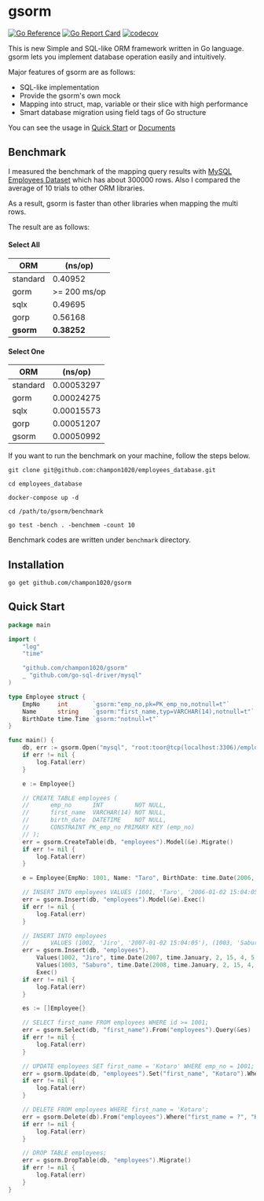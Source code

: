 # gsorm
[![Go Reference](https://pkg.go.dev/badge/github.com/champon1020/gsorm.svg)](https://pkg.go.dev/github.com/champon1020/gsorm)
[![Go Report Card](https://goreportcard.com/badge/github.com/champon1020/gsorm)](https://goreportcard.com/report/github.com/champon1020/gsorm)
[![codecov](https://codecov.io/gh/champon1020/gsorm/branch/main/graph/badge.svg?token=7FCUS2VZMV)](https://codecov.io/gh/champon1020/gsorm)

This is new Simple and SQL-like ORM framework written in Go language.
gsorm lets you implement database operation easily and intuitively.

Major features of gsorm are as follows:

- SQL-like implementation
- Provide the gsorm's own mock
- Mapping into struct, map, variable or their slice with high performance
- Smart database migration using field tags of Go structure

You can see the usage in [Quick Start](https://github.com/champon1020/gsorm#quick-start) or [Documents](https://github.com/champon1020/gsorm/blob/main/docs/README.md)


## Benchmark
I measured the benchmark of the mapping query results with [MySQL Employees Dataset](https://dev.mysql.com/doc/employee/en/) which has about 300000 rows.
Also I compared the average of 10 trials to other ORM libraries.

As a result, gsorm is faster than other libraries when mapping the multi rows.

The result are as follows:

#### Select All
| ORM | (ns/op) |
| ---- | ---- |
| standard | 0.40952 |
| gorm | >= 200 ms/op |
| sqlx | 0.49695 |
| gorp | 0.56168 |
| **gsorm** | **0.38252** |

#### Select One
| ORM | (ns/op) |
| ---- | ---- |
| standard | 0.00053297 |
| gorm | 0.00024275 |
| sqlx | 0.00015573 |
| gorp | 0.00051207 |
| gsorm | 0.00050992 |

If you want to run the benchmark on your machine, follow the steps below.

```
git clone git@github.com:champon1020/employees_database.git

cd employees_database

docker-compose up -d

cd /path/to/gsorm/benchmark

go test -bench . -benchmem -count 10
```

Benchmark codes are written under `benchmark` directory.


## Installation
```
go get github.com/champon1020/gsorm
```


## Quick Start
```go
package main

import (
	"log"
	"time"

	"github.com/champon1020/gsorm"
	_ "github.com/go-sql-driver/mysql"
)

type Employee struct {
	EmpNo     int       `gsorm:"emp_no,pk=PK_emp_no,notnull=t"`
	Name      string    `gsorm:"first_name,typ=VARCHAR(14),notnull=t"`
	BirthDate time.Time `gsorm:"notnull=t"`
}

func main() {
	db, err := gsorm.Open("mysql", "root:toor@tcp(localhost:3306)/employees?parseTime=true")
	if err != nil {
		log.Fatal(err)
	}

	e := Employee{}

	// CREATE TABLE employees (
	//      emp_no      INT         NOT NULL,
	//      first_name  VARCHAR(14) NOT NULL,
	//      birth_date  DATETIME    NOT NULL,
	//      CONSTRAINT PK_emp_no PRIMARY KEY (emp_no)
	// );
	err = gsorm.CreateTable(db, "employees").Model(&e).Migrate()
	if err != nil {
		log.Fatal(err)
	}

	e = Employee{EmpNo: 1001, Name: "Taro", BirthDate: time.Date(2006, time.January, 2, 15, 4, 5, 0, time.UTC)}

	// INSERT INTO employees VALUES (1001, 'Taro', '2006-01-02 15:04:05');
	err = gsorm.Insert(db, "employees").Model(&e).Exec()
	if err != nil {
		log.Fatal(err)
	}

	// INSERT INTO employees
	//      VALUES (1002, 'Jiro', '2007-01-02 15:04:05'), (1003, 'Saburo', '2006-01-02 15:04:05')
	err = gsorm.Insert(db, "employees").
		Values(1002, "Jiro", time.Date(2007, time.January, 2, 15, 4, 5, 0, time.UTC)).
		Values(1003, "Saburo", time.Date(2008, time.January, 2, 15, 4, 5, 0, time.UTC)).
		Exec()
	if err != nil {
		log.Fatal(err)
	}

	es := []Employee{}

	// SELECT first_name FROM employees WHERE id >= 1001;
	err = gsorm.Select(db, "first_name").From("employees").Query(&es)
	if err != nil {
		log.Fatal(err)
	}

	// UPDATE employees SET first_name = 'Kotaro' WHERE emp_no = 1001;
	err = gsorm.Update(db, "employees").Set("first_name", "Kotaro").Where("emp_no = ?", 1001).Exec()
	if err != nil {
		log.Fatal(err)
	}

	// DELETE FROM employees WHERE first_name = 'Kotaro';
	err = gsorm.Delete(db).From("employees").Where("first_name = ?", "Kotaro").Exec()
	if err != nil {
		log.Fatal(err)
	}

	// DROP TABLE employees;
	err = gsorm.DropTable(db, "employees").Migrate()
	if err != nil {
		log.Fatal(err)
	}
}
```
